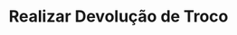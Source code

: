 ---
title: Realizar Devolução de Troco
api:
  file: Pix Saque e troco.json
  operationId: delete_order-order-id-refund-change
hidden: false
---